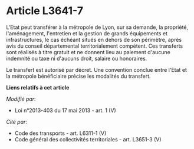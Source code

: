 # Article L3641-7

L'Etat peut transférer à la métropole de Lyon, sur sa demande, la propriété, l'aménagement, l'entretien et la gestion de
grands équipements et infrastructures, le cas échéant situés en dehors de son périmètre, après avis du conseil départemental
territorialement compétent. Ces transferts sont réalisés à titre gratuit et ne donnent lieu au paiement d'aucune indemnité ou
taxe ni d'aucuns droit, salaire ou honoraires.

Le transfert est autorisé par décret. Une convention conclue entre l'Etat et la métropole bénéficiaire précise les modalités
du transfert.

**Liens relatifs à cet article**

_Modifié par_:

  - Loi n°2013-403 du 17 mai 2013 - art. 1 (V)

_Cité par_:

  - Code des transports - art. L6311-1 (V)
  - Code général des collectivités territoriales - art. L3651-3 (V)
